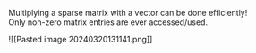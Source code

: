 Multiplying a sparse matrix with a vector can be done efficiently!  
Only non-zero matrix entries are ever accessed/used.

![[Pasted image 20240320131141.png]]